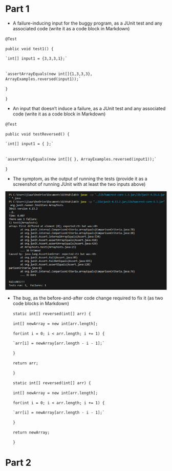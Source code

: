 Part 1
=========


* A failure-inducing input for the buggy program, as a JUnit test and any associated code (write it as a code block in Markdown)


`@Test`


  `public void test1() {`

  
    `int[] input1 = {3,3,3,1};`

    
    `assertArrayEquals(new int[]{1,3,3,3}, ArrayExamples.reversed(input1));`

    
  `}`

  
`}`


* An input that doesn’t induce a failure, as a JUnit test and any associated code (write it as a code block in Markdown)


`@Test`


  `public void testReversed() {`


    `int[] input1 = { };`

    
    `assertArrayEquals(new int[]{ }, ArrayExamples.reversed(input1));`

    
  `}`


* The symptom, as the output of running the tests (provide it as a screenshot of running JUnit with at least the two inputs above)


![Image](Output.png)


* The bug, as the before-and-after code change required to fix it (as two code blocks in Markdown)


  `static int[] reversed(int[] arr) {`


    `int[] newArray = new int[arr.length];`


    `for(int i = 0; i < arr.length; i += 1) {`


      `arr[i] = newArray[arr.length - i - 1];`


    `}`


    `return arr;`


   `}`


  `static int[] reversed(int[] arr) {`


    `int[] newArray = new int[arr.length];`


    `for(int i = 0; i < arr.length; i += 1) {`


      `arr[i] = newArray[arr.length - i - 1];`


    `}`


    `return newArray;`


   `}`


Part 2
=========
